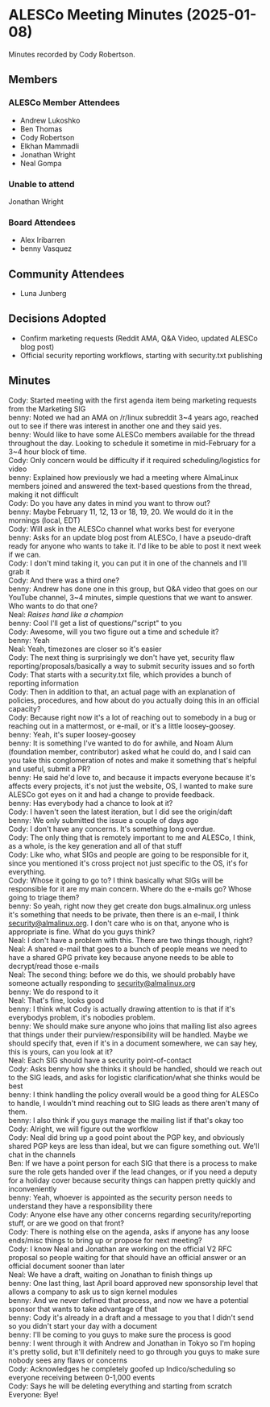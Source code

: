 # ALESCo Meeting Minutes (2025-01-08)
Minutes recorded by Cody Robertson.

## Members
### ALESCo Member Attendees
- Andrew Lukoshko
- Ben Thomas
- Cody Robertson
- Elkhan Mammadli
- Jonathan Wright
- Neal Gompa

### Unable to attend
Jonathan Wright

### Board Attendees
- Alex Iribarren
- benny Vasquez

## Community Attendees
- Luna Junberg

## Decisions Adopted
  - Confirm marketing requests (Reddit AMA, Q&A Video, updated ALESCo blog post)
  - Official security reporting workflows, starting with security.txt publishing

## Minutes

Cody: Started meeting with the first agenda item being marketing requests from the Marketing SIG   
benny: Noted we had an AMA on /r/linux subreddit 3~4 years ago, reached out to see if there was interest in another one and they said yes.  
benny: Would like to have some ALESCo members available for the thread throughout the day. Looking to schedule it sometime in mid-February for a 3~4 hour block of time.  
Cody: Only concern would be difficulty if it required scheduling/logistics for video  
benny: Explained how previously we had a meeting where AlmaLinux members joined and answered the text-based questions from the thread, making it not difficult  
Cody: Do you have any dates in mind you want to throw out?  
benny: Maybe February 11, 12, 13 or 18, 19, 20. We would do it in the mornings (local, EDT)  
Cody: Will ask in the ALESCo channel what works best for everyone  
benny:  Asks for an update blog post from ALESCo, I have a pseudo-draft ready for anyone who wants to take it. I'd like to be able to post it next week if we can.  
Cody: I don't mind taking it, you can put it in one of the channels and I'll grab it  
Cody: And there was a third one?  
benny: Andrew has done one in this group, but Q&A video that goes on our YouTube channel, 3~4 minutes, simple questions that we want to answer. Who wants to do that one?  
Neal: *Raises hand like a champion*  
benny: Cool I'll get a list of questions/"script" to you  
Cody: Awesome, will you two figure out a time and schedule it?  
benny: Yeah  
Neal: Yeah, timezones are closer so it's easier  
Cody: The next thing is surprisingly we don't have yet, security flaw reporting/proposals/basically a way to submit security issues and so forth  
Cody: That starts with a security.txt file, which provides a bunch of reporting information  
Cody: Then in addition to that, an actual page with an explanation of policies, procedures, and how about do you actually doing this in an official capacity?  
Cody: Because right now it's a lot of reaching out to somebody in a bug or reaching out in a mattermost, or e-mail, or it's a little loosey-goosey.   
benny: Yeah, it's super loosey-goosey  
benny: It is something I've wanted to do for awhile, and Noam Alum (foundation member, contributor) asked what he could do, and I said can you take this conglomeration of notes and make it something that's helpful and useful, submit a PR?  
benny: He said he'd love to, and because it impacts everyone because it's affects every projects, it's not just the website, OS, I wanted to make sure ALESCo got eyes on it and had a change to provide feedback.  
benny: Has everybody had a chance to look at it?  
Cody: I haven't seen the latest iteration, but I did see the origin/daft  
benny: We only submitted the issue a couple of days ago  
Cody: I don't have any concerns. It's something long overdue.  
Cody: The only thing that is remotely important to me and ALESCo, I think, as a whole, is the key generation and all of that stuff  
Cody: Like who, what SIGs and people are going to be responsible for it, since you mentioned it's cross project not just specific to the OS, it's for everything.  
Cody: Whose it going to go to? I think basically what SIGs will be responsible for it are my main concern. Where do the e-mails go? Whose going to triage them?  
benny: So yeah, right now they get create don bugs.almalinux.org unless it's something that needs to be private, then there is an e-mail, I think security@almalinux.org. I don't care who is on that, anyone who is appropriate is fine. What do you guys think?  
Neal: I don't have a problem with this. There are two things though, right?  
Neal: A shared e-mail that goes to a bunch of people means we need to have a shared GPG private key because anyone needs to be able to decrypt/read those e-mails  
Neal: The second thing: before we do this, we should probably have someone actually responding to security@almalinux.org  
benny: We do respond to it  
Neal: That's fine, looks good  
benny: I think what Cody is actually drawing attention to is that if it's everybodys problem, it's nobodies problem.   
benny: We should make sure anyone who joins that mailing list also agrees that things under their purview/responsibility will be handled. Maybe we should specify that, even if it's in a document somewhere, we can say hey, this is yours, can you look at it?  
Neal: Each SIG should have a security point-of-contact  
Cody: Asks benny how she thinks it should be handled, should we reach out to the SIG leads, and asks for logistic clarification/what she thinks would be best  
benny: I think handling the policy overall would be a good thing for ALESCo to handle, I wouldn't mind reaching out to SIG leads as there aren't many of them.  
benny: I also think if you guys manage the mailing list if that's okay too  
Cody: Alright, we will figure out the worfklow  
Cody: Neal did bring up a good point about the PGP key, and obviously shared PGP keys are less than ideal, but we can figure something out. We'll chat in the channels   
Ben: If we have a point person for each SIG that there is a process to make sure the role gets handed over if the lead changes, or if you need a deputy for a holiday cover because security things can happen pretty quickly and inconveniently  
benny: Yeah, whoever is appointed as the security person needs to understand they have a responsibility there  
Cody: Anyone else have any other concerns regarding security/reporting stuff, or are we good on that front?  
Cody: There is nothing else on the agenda, asks if anyone has any loose ends/misc things to bring up or propose for next meeting?  
Cody: I know Neal and Jonathan are working on the official V2 RFC proposal so people waiting for that should have an official answer or an official document sooner than later  
Neal: We have a draft, waiting on Jonathan to finish things up  
benny: One last thing, last April board approved new sponsorship level that allows a company to ask us to sign kernel modules  
benny: And we never defined that process, and now we have a potential sponsor that wants to take advantage of that  
benny: Cody it's already in a draft and a message to you that I didn't send so you didn't start your day with a document  
benny: I'll be coming to you guys to make sure the process is good  
benny: I went through it with Andrew and Jonathan in Tokyo so I'm hoping it's pretty solid, but it'll definitely need to go through you guys to make sure nobody sees any flaws or concerns  
Cody: Acknowledges he completely goofed up Indico/scheduling so everyone receiving between 0-1,000 events  
Cody: Says he will be deleting everything and starting from scratch  
Everyone: Bye!  
  
